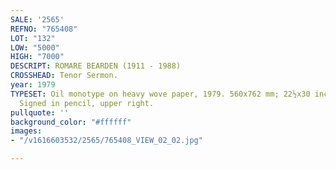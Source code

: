 ```yaml
---
SALE: '2565'
REFNO: "765408"
LOT: "132"
LOW: "5000"
HIGH: "7000"
DESCRIPT: ROMARE BEARDEN (1911 - 1988)
CROSSHEAD: Tenor Sermon.
year: 1979
TYPESET: Oil monotype on heavy wove paper, 1979. 560x762 mm; 22½x30 inches; full margins.
  Signed in pencil, upper right.
pullquote: ''
background_color: "#ffffff"
images:
- "/v1616603532/2565/765408_VIEW_02_02.jpg"

---
```

